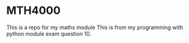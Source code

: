 # MTH4000
This is a repo for my maths module
This is from my programming with python module exam question 10. 
